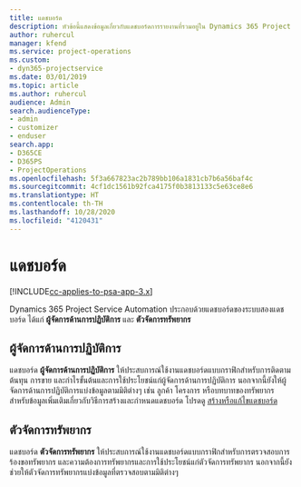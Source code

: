 ```yaml
---
title: แดชบอร์ด
description: หัวข้อนี้แสดงข้อมูลเกี่ยวกับแดชบอร์ดการรายงานที่รวมอยู่ใน Dynamics 365 Project Service Automation
author: ruhercul
manager: kfend
ms.service: project-operations
ms.custom:
- dyn365-projectservice
ms.date: 03/01/2019
ms.topic: article
ms.author: ruhercul
audience: Admin
search.audienceType:
- admin
- customizer
- enduser
search.app:
- D365CE
- D365PS
- ProjectOperations
ms.openlocfilehash: 5f3a667823ac2b789bb106a1831cb7b6a56baf4c
ms.sourcegitcommit: 4cf1dc1561b92fca4175f0b3813133c5e63ce8e6
ms.translationtype: HT
ms.contentlocale: th-TH
ms.lasthandoff: 10/28/2020
ms.locfileid: "4120431"
---
```

# <a name="dashboards"></a>แดชบอร์ด

[!INCLUDE[cc-applies-to-psa-app-3.x](../includes/cc-applies-to-psa-app-3x.md)]

Dynamics 365 Project Service Automation ประกอบด้วยแดชบอร์ดของระบบสองแดชบอร์ด ได้แก่ **ผู้จัดการด้านการปฏิบัติการ** และ **ตัวจัดการทรัพยากร**

## <a name="practice-manager"></a>ผู้จัดการด้านการปฏิบัติการ 

แดชบอร์ด **ผู้จัดการด้านการปฏิบัติการ** ให้ประสบการณ์ใช้งานแดชบอร์ดแบบกราฟิกสำหรับการติดตามต้นทุน การขาย และกำไรขั้นต้นและการใช้ประโยชน์แก่ผู้จัดการด้านการปฏิบัติการ นอกจากนี้ยังให้ผู้จัดการด้านการปฏิบัติการแบ่งข้อมูลตามมิติต่างๆ เช่น ลูกค้า โครงการ หรือบทบาทของทรัพยากร สำหรับข้อมูลเพิ่มเติมเกี่ยวกับวิธีการสร้างและกำหนดแดชบอร์ด โปรดดู [สร้างหรือแก้ไขแดชบอร์ด](https://docs.microsoft.com/dynamics365/customerengagement/on-premises/customize/create-edit-dashboards)

## <a name="resource-manager"></a>ตัวจัดการทรัพยากร 

แดชบอร์ด **ตัวจัดการทรัพยากร** ให้ประสบการณ์ใช้งานแดชบอร์ดแบบกราฟิกสำหรับการตรวจสอบการร้องขอทรัพยากร และความต้องการทรัพยากรและการใช้ประโยชน์แก่ตัวจัดการทรัพยากร นอกจากนี้ยังช่วยให้ตัวจัดการทรัพยากรแบ่งข้อมูลที่ตรวจสอบตามมิติต่างๆ
